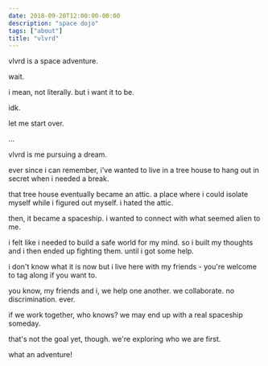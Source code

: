 ```yaml
---
date: 2018-09-20T12:00:00-00:00
description: "space dojo"
tags: ["about"]
title: "vlvrd"
---
```


vlvrd is a space adventure.

wait.

i mean, not literally. but i want it to be.

idk.

let me start over.

...

vlvrd is me pursuing a dream.

ever since i can remember, i've wanted to live in a tree house to hang out in secret when i needed a break.

that tree house eventually became an attic. a place where i could isolate myself while i figured out myself. i hated the attic.

then, it became a spaceship. i wanted to connect with what seemed alien to me.

i felt like i needed to build a safe world for my mind. so i built my thoughts and i then ended up fighting them. until i got some help.

i don't know what it is now but i live here with my friends - you're welcome to tag along if you want to.

you know, my friends and i, we help one another. we collaborate. no discrimination. ever.

if we work together, who knows? we may end up with a real spaceship someday.

that's not the goal yet, though. we're exploring who we are first.

what an adventure!
